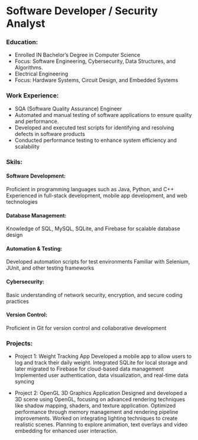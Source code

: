 # Software Developer / Security Analyst

### Education:
- Enrolled IN Bachelor’s Degree in Computer Science
- Focus: Software Engineering, Cybersecurity, Data Structures, and Algorithms.
- Electrical Engineering
- Focus: Hardware Systems, Circuit Design, and Embedded Systems

### Work Experience:
- SQA (Software Quality Assurance) Engineer
- Automated and manual testing of software applications to ensure quality and performance.
- Developed and executed test scripts for identifying and resolving defects in software products
- Conducted performance testing to enhance system efficiency and scalability
  
### Skils:
#### Software Development:
Proficient in programming languages such as Java, Python, and C++
Experienced in full-stack development, mobile app development, and web technologies
#### Database Management:
Knowledge of SQL, MySQL, SQLite, and Firebase for scalable database design
#### Automation & Testing:
Developed automation scripts for test environments
Familiar with Selenium, JUnit, and other testing frameworks
#### Cybersecurity:
Basic understanding of network security, encryption, and secure coding practices
#### Version Control:
Proficient in Git for version control and collaborative development

  
### Projects:
- Project 1: Weight Tracking App
Developed a mobile app to allow users to log and track their daily weight.
Integrated SQLite for local storage and later migrated to Firebase for cloud-based data management
Implemented user authentication, data visualization, and real-time data syncing

- Project 2: OpenGL 3D Graphics Application
Designed and developed a 3D scene using OpenGL, focusing on advanced rendering techniques like shadow mapping, shaders, and texture application.
Optimized performance through memory management and rendering pipeline improvements.
Worked on integrating lighting techniques to create realistic scenes.
Planning to explore animation, text overlays and video embedding for enhanced user interaction.

